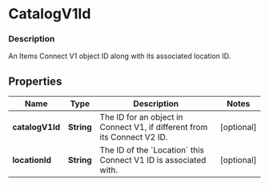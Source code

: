 
# CatalogV1Id

### Description

An Items Connect V1 object ID along with its associated location ID.

## Properties
Name | Type | Description | Notes
------------ | ------------- | ------------- | -------------
**catalogV1Id** | **String** | The ID for an object in Connect V1, if different from its Connect V2 ID. |  [optional]
**locationId** | **String** | The ID of the &#x60;Location&#x60; this Connect V1 ID is associated with. |  [optional]



